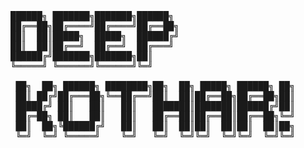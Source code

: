 <pre>
██████╗ ███████╗███████╗██████╗ 
██╔══██╗██╔════╝██╔════╝██╔══██╗
██║  ██║█████╗  █████╗  ██████╔╝
██║  ██║██╔══╝  ██╔══╝  ██╔═══╝ 
██████╔╝███████╗███████╗██║     
╚═════╝ ╚══════╝╚══════╝╚═╝     
                                
 ██╗  ██╗ ██████╗ ████████╗██╗  ██╗ █████╗ ██████╗ ██╗
 ██║ ██╔╝██╔═══██╗╚══██╔══╝██║  ██║██╔══██╗██╔══██╗██║
 █████╔╝ ██║   ██║   ██║   ███████║███████║██████╔╝██║
 ██╔═██╗ ██║   ██║   ██║   ██╔══██║██╔══██║██╔══██╗╚═╝
 ██║  ██╗╚██████╔╝   ██║   ██║  ██║██║  ██║██║  ██║██╗
 ╚═╝  ╚═╝ ╚═════╝    ╚═╝   ╚═╝  ╚═╝╚═╝  ╚═╝╚═╝  ╚═╝╚═╝
  
</pre>
